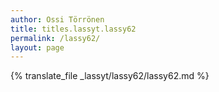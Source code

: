 ```yaml
---
author: Ossi Törrönen
title: titles.lassyt.lassy62
permalink: /lassy62/
layout: page
---
```

{% translate_file _lassyt/lassy62/lassy62.md %}